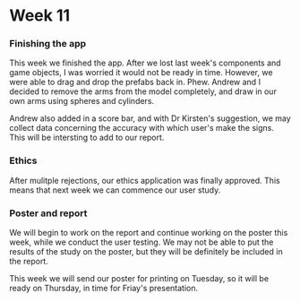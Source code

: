 # Week 11
### Finishing the app
This week we finished the app. After we lost last week's components and game objects, I was worried it would not be ready in time. However, we were able to drag and drop the prefabs back in. Phew. Andrew and I decided to remove the arms from the model completely, and draw in our own arms using spheres and cylinders. 

Andrew also added in a score bar, and with Dr Kirsten's suggestion, we may collect data concerning the accuracy with which user's make the signs. This will be intersting to add to our report. 

### Ethics
After mulitple rejections, our ethics application was finally approved. This means that next week we can commence our user study.

### Poster and report
We will begin to work on the report and continue working on the poster this week, while we conduct the user testing. We may not be able to put the results of the study on the poster, but they will be definitely be included in the report. 

This week we will send our poster for printing on Tuesday, so it will be ready on Thursday, in time for Friay's presentation. 
